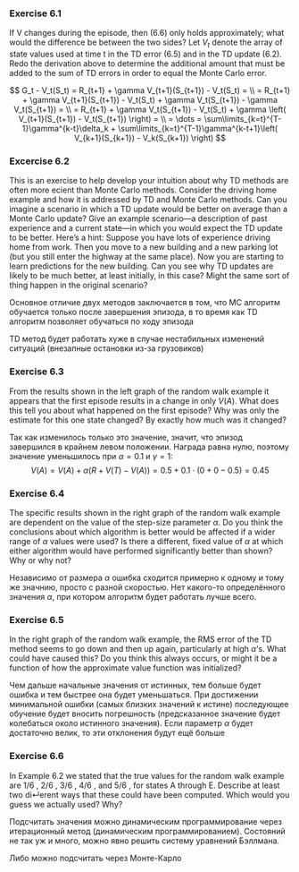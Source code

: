 ### Exercise 6.1

If V changes during the episode, then (6.6) only holds approximately; what would the difference be between the two sides? Let $V_t$ denote the array of state values
used at time t in the TD error (6.5) and in the TD update (6.2). Redo the derivation
above to determine the additional amount that must be added to the sum of TD errors
in order to equal the Monte Carlo error. 

$$
    G_t - V_t(S_t) = R_{t+1} + \gamma V_{t+1}(S_{t+1}) - V_t(S_t) = \\
    = R_{t+1} + \gamma V_{t+1}(S_{t+1}) - V_t(S_t) + \gamma V_t(S_{t+1}) - \gamma V_t(S_{t+1}) = \\
    = R_{t+1} + \gamma V_t(S_{t+1}) - V_t(S_t) + \gamma \left( V_{t+1}(S_{t+1}) - V_t(S_{t+1}) \right) = \\
    = \dots = \sum\limits_{k=t}^{T-1}\gamma^{k-t}\delta_k + \sum\limits_{k=t}^{T-1}\gamma^{k-t+1}\left( V_{k+1}(S_{k+1}) - V_k(S_{k+1}) \right)
$$

### Excercise 6.2

This is an exercise to help develop your intuition about why TD methods
are often more ecient than Monte Carlo methods. Consider the driving home example
and how it is addressed by TD and Monte Carlo methods. Can you imagine a scenario
in which a TD update would be better on average than a Monte Carlo update? Give
an example scenario—a description of past experience and a current state—in which
you would expect the TD update to be better. Here’s a hint: Suppose you have lots of
experience driving home from work. Then you move to a new building and a new parking
lot (but you still enter the highway at the same place). Now you are starting to learn
predictions for the new building. Can you see why TD updates are likely to be much
better, at least initially, in this case? Might the same sort of thing happen in the original
scenario?

Основное отличие двух методов заключается в том, что MC алгоритм обучается только после завершения эпизода, в то время как TD алгоритм позволяет обучаться по ходу эпизода

TD метод будет работать хуже в случае нестабильных изменений ситуаций (внезапные остановки из-за грузовиков)

### Exercise 6.3

From the results shown in the left graph of the random walk example it
appears that the first episode results in a change in only $V(A)$. What does this tell you
about what happened on the first episode? Why was only the estimate for this one state
changed? By exactly how much was it changed?

Так как изменилось только это значение, значит, что эпизод завершился в крайнем левом положении. Награда равна нулю, поэтому значение уменьшилось при $\alpha = 0.1$ и $\gamma = 1$:
$$
    V(A) = V(A) + \alpha (R + V(T) - V(A)) = 0.5 + 0.1 \cdot (0 + 0 - 0.5) = 0.45
$$

### Exercise 6.4

The specific results shown in the right graph of the random walk example
are dependent on the value of the step-size parameter $\alpha$. Do you think the conclusions
about which algorithm is better would be affected if a wider range of $\alpha$ values were used?
Is there a different, fixed value of $\alpha$ at which either algorithm would have performed
significantly better than shown? Why or why not?

Независимо от размера $\alpha$ ошибка сходится примерно к одному и тому же значнию, просто с разной скоростью. Нет какого-то определённого значения $\alpha$, при котором алгоритм будет работать лучше всего.

### Exercise 6.5

In the right graph of the random walk example, the RMS error of the
TD method seems to go down and then up again, particularly at high $\alpha$’s. What could
have caused this? Do you think this always occurs, or might it be a function of how the
approximate value function was initialized?

Чем дальше начальные значения от истинных, тем больше будет ошибка и тем быстрее она будет уменьшаться. При достижении минимальной ошибки (самых близких значений к истине) последующее обучение будет вносить погрешность (предсказанное значение будет колебаться около истинного значения). Если параметр $\alpha$ будет достаточно велик, то эти отклонения будут ещё больше

### Exercise 6.6

In Example 6.2 we stated that the true values for the random walk example
are 1/6 , 2/6 , 3/6 , 4/6 , and 5/6 , for states A through E. Describe at least two di↵erent ways that
these could have been computed. Which would you guess we actually used? Why?

Подсчитать значения можно динамическим программирование через итерационный метод (динамическим программированием). Состояний не так уж и много, можно явно решить систему уравнений Бэллмана.

Либо можно подсчитать через Монте-Карло
